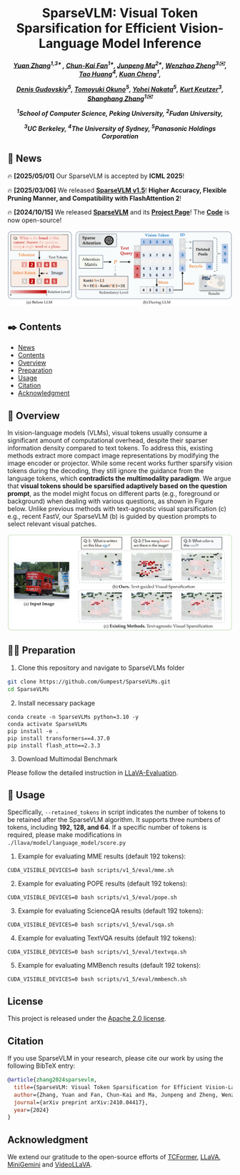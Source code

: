 <div align="center">

<h1> SparseVLM: Visual Token Sparsification for Efficient Vision-Language Model Inference </h1>

<h5 align="center"> 

[Yuan Zhang](https://gumpest.github.io/)<sup>1,3* </sup>,
[Chun-Kai Fan](https://scholar.google.com/citations?user=TxeAbWkAAAAJ&hl=en&oi=ao)<sup>1*</sup>,
[Junpeng Ma]()<sup>2*</sup>,
[Wenzhao Zheng](https://wzzheng.net/)<sup>3✉️</sup>,
[Tao Huang](https://taohuang.info/)<sup>4</sup>,
[Kuan Cheng](https://cfcs.pku.edu.cn/people/faculty/kuancheng/index.htm)<sup>1</sup>,

[Denis Gudovskiy]()<sup>5</sup>,
[Tomoyuki Okuno]()<sup>5</sup>,
[Yohei Nakata]()<sup>5</sup>,
[Kurt Keutzer](http://people.eecs.berkeley.edu/~keutzer/)<sup>3</sup>,
[Shanghang Zhang](https://idm.pku.edu.cn/info/1017/1598.htm)<sup>1✉️</sup>

<sup>1</sup>School of Computer Science, Peking University, <sup>2</sup>Fudan University,

<sup>3</sup>UC Berkeley, <sup>4</sup>The University of Sydney, <sup>5</sup>Panasonic Holdings Corporation

</h5>
</div>

## 📜 News 
🔥 **[2025/05/01]** Our SparseVLM is accepted by **ICML 2025**!

🔥 **[2025/03/06]** We released **[SparseVLM v1.5](https://arxiv.org/pdf/2410.04417)**! **Higher Accuracy, Flexible Pruning Manner, and Compatibility with FlashAttention 2**!

🔥 **[2024/10/15]** We released **[SparseVLM](https://arxiv.org/pdf/2410.04417)** and its **[Project Page](https://leofan90.github.io/SparseVLMs.github.io/)**! The **[Code](https://github.com/Gumpest/SparseVLMs)** is now open-source!


<p align='center'>
<img src='./assests/archi.png' alt='mask' width='700px'>
</p>

## ✒️ Contents
- [News](#news)
- [Contents](#contents)
- [Overview](#overview)
- [Preparation](#preparation)
- [Usage](#usage)
- [Citation](#citation)
- [Acknowledgment](#acknowledgment)

## 👀 Overview

In vision-language models (VLMs), visual tokens usually consume a significant amount of computational overhead, despite their sparser information density compared to text tokens. To address this, existing methods extract more compact image representations by modifying the image encoder or projector. While some recent works further sparsify vision tokens during the decoding, they still ignore the guidance from the language tokens, which **contradicts the multimodality paradigm**. We argue that **visual tokens should be sparsified adaptively based on the question prompt**, as the model might focus on different parts (e.g., foreground or background) when dealing with various questions, as shown in Figure below. Unlike previous methods with text-agnostic visual sparsification (c) e.g., recent FastV, our SparseVLM (b) is guided by question prompts to select relevant visual patches.

<div align=center>
<img width="600" alt="image" src="./assests/moti.png">
</div>

## 👨‍💻 Preparation

1. Clone this repository and navigate to SparseVLMs folder
```bash
git clone https://github.com/Gumpest/SparseVLMs.git
cd SparseVLMs
```

2. Install necessary package
```Shell
conda create -n SparseVLMs python=3.10 -y
conda activate SparseVLMs
pip install -e .
pip install transformers==4.37.0
pip install flash_attn==2.3.3
```

3. Download Multimodal Benchmark

Please follow the detailed instruction in [LLaVA-Evaluation](https://github.com/haotian-liu/LLaVA/blob/main/docs/Evaluation.md).

## 🎯 Usage
Specifically, `--retained_tokens` in script indicates the number of tokens to be retained after the SparseVLM algorithm. It supports three numbers of tokens, including **192, 128, and 64**. If a specific number of tokens is required, please make modifications in `./llava/model/language_model/score.py`

1. Example for evaluating MME results (default 192 tokens):
```Shell
CUDA_VISIBLE_DEVICES=0 bash scripts/v1_5/eval/mme.sh
```

2. Example for evaluating POPE results (default 192 tokens):
```Shell
CUDA_VISIBLE_DEVICES=0 bash scripts/v1_5/eval/pope.sh
```

3. Example for evaluating ScienceQA results (default 192 tokens):
```Shell
CUDA_VISIBLE_DEVICES=0 bash scripts/v1_5/eval/sqa.sh
```

4. Example for evaluating TextVQA results (default 192 tokens):
```Shell
CUDA_VISIBLE_DEVICES=0 bash scripts/v1_5/eval/textvqa.sh
```

5. Example for evaluating MMBench results (default 192 tokens):
```Shell
CUDA_VISIBLE_DEVICES=0 bash scripts/v1_5/eval/mmbench.sh
```

## License
This project is released under the [Apache 2.0 license](LICENSE).

## Citation

If you use SparseVLM in your research, please cite our work by using the following BibTeX entry:
```bibtex
@article{zhang2024sparsevlm,
  title={SparseVLM: Visual Token Sparsification for Efficient Vision-Language Model Inference},
  author={Zhang, Yuan and Fan, Chun-Kai and Ma, Junpeng and Zheng, Wenzhao and Huang, Tao and Cheng, Kuan and Gudovskiy, Denis and Okuno, Tomoyuki and Nakata, Yohei and Keutzer, Kurt and others},
  journal={arXiv preprint arXiv:2410.04417},
  year={2024}
}

```
## Acknowledgment

We extend our gratitude to the open-source efforts of [TCFormer](https://github.com/zengwang430521/TCFormer), [LLaVA](https://github.com/haotian-liu/LLaVA), [MiniGemini](https://github.com/dvlab-research/MGM) and [VideoLLaVA](https://github.com/PKU-YuanGroup/Video-LLaVA).
